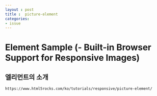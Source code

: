 ```yaml
---
layout : post
title :  picture-element
categories: 
- issue
---
```




# <picture> Element Sample (- Built-in Browser Support for Responsive Images)


## <picture> 엘리먼트의 소개

    https://www.html5rocks.com/ko/tutorials/responsive/picture-element/







 




